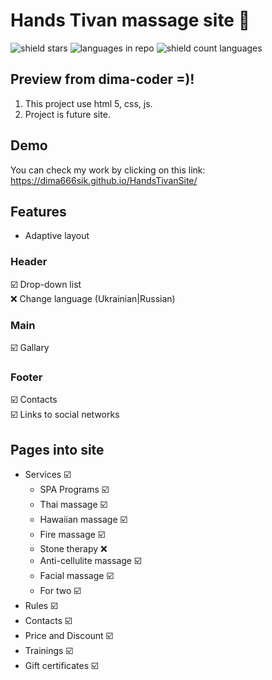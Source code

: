 # Hands Tivan massage site 🙌
![shield stars](https://img.shields.io/github/stars/dima666Sik/HandsTivanSite?color=yellow&label=Stars&style=plastic)
![languages in repo](https://img.shields.io/github/languages/top/dima666Sik/HandsTivanSite?style=flat-square)
![shield count languages](https://img.shields.io/github/languages/count/dima666Sik/HandsTivanSite?style=social)

## Preview from dima-coder =)!
1. This project use html 5, css, js.
2. Project is future site.

## Demo
You can check my work by clicking on this link: https://dima666sik.github.io/HandsTivanSite/

## Features
- Adaptive layout

### Header
☑️ Drop-down list
<br>❌ Change language (Ukrainian|Russian)

### Main
☑️ Gallary

### Footer
☑️ Contacts
<br>☑️ Links to social networks

## Pages into site
- Services ☑️ 
  - SPA Programs ☑️ 
  - Thai massage ☑️
  - Hawaiian massage ☑️
  - Fire massage ☑️
  - Stone therapy ❌
  - Anti-cellulite massage ☑️ 
  - Facial massage ☑️ 
  - For two ☑️ 
- Rules ☑️ 
- Contacts ☑️ 
- Price and Discount ☑️ 
- Trainings ☑️ 
- Gift certificates ☑️ 
